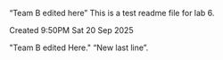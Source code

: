“Team B edited here”
This is a test readme file for lab 6.

Created 9:50PM Sat 20 Sep 2025

"Team B edited Here."
“New last line”.

